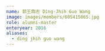 ```yaml
---
name: 郭王鼎志 Ding-Jhih Guo Wang 
image: images/members/605415065.jpg 
role: alumni-master
enteryear: 2016
aliases:
  - ding jhih guo wang
---
```

